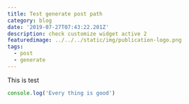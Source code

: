 ```yaml
---
title: Test generate post path
category: blog
date: '2019-07-27T07:43:22.201Z'
description: check customize widget active 2
featuredimage: ../../../static/img/publication-logo.png
tags:
  - post
  - generate
---
```

This is test

```javascript
console.log('Every thing is good')
```

